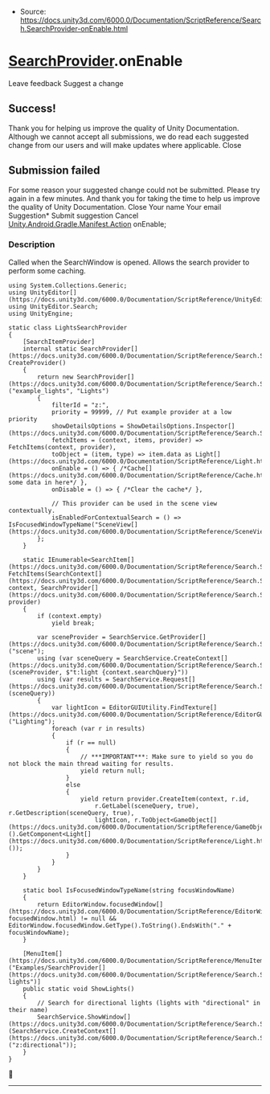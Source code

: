 * Source: https://docs.unity3d.com/6000.0/Documentation/ScriptReference/Search.SearchProvider-onEnable.html

#  [SearchProvider](https://docs.unity3d.com/6000.0/Documentation/ScriptReference/Search.SearchProvider.html).onEnable
Leave feedback
Suggest a change
## Success!
Thank you for helping us improve the quality of Unity Documentation. Although we cannot accept all submissions, we do read each suggested change from our users and will make updates where applicable.
Close
## Submission failed
For some reason your suggested change could not be submitted. Please <a>try again</a> in a few minutes. And thank you for taking the time to help us improve the quality of Unity Documentation.
Close
Your name Your email Suggestion* Submit suggestion
Cancel
[Unity.Android.Gradle.Manifest.Action](https://docs.unity3d.com/6000.0/Documentation/ScriptReference/Unity.Android.Gradle.Manifest.Action.html) onEnable; 
### Description
Called when the SearchWindow is opened. Allows the search provider to perform some caching.
```
using System.Collections.Generic;
using UnityEditor[](https://docs.unity3d.com/6000.0/Documentation/ScriptReference/UnityEditor.html);
using UnityEditor.Search;
using UnityEngine;

static class LightsSearchProvider
{
    [SearchItemProvider]
    internal static SearchProvider[](https://docs.unity3d.com/6000.0/Documentation/ScriptReference/Search.SearchProvider.html) CreateProvider()
    {
        return new SearchProvider[](https://docs.unity3d.com/6000.0/Documentation/ScriptReference/Search.SearchProvider.html)("example_lights", "Lights")
        {
            filterId = "z:",
            priority = 99999, // Put example provider at a low priority
            showDetailsOptions = ShowDetailsOptions.Inspector[](https://docs.unity3d.com/6000.0/Documentation/ScriptReference/Search.ShowDetailsOptions.Inspector.html),
            fetchItems = (context, items, provider) => FetchItems(context, provider),
            toObject = (item, type) => item.data as Light[](https://docs.unity3d.com/6000.0/Documentation/ScriptReference/Light.html),
            onEnable = () => { /*Cache[](https://docs.unity3d.com/6000.0/Documentation/ScriptReference/Cache.html) some data in here*/ },
            onDisable = () => { /*Clear the cache*/ },

            // This provider can be used in the scene view contextually.
            isEnabledForContextualSearch = () => IsFocusedWindowTypeName("SceneView[](https://docs.unity3d.com/6000.0/Documentation/ScriptReference/SceneView.html)")
        };
    }

    static IEnumerable<SearchItem[](https://docs.unity3d.com/6000.0/Documentation/ScriptReference/Search.SearchItem.html)> FetchItems(SearchContext[](https://docs.unity3d.com/6000.0/Documentation/ScriptReference/Search.SearchContext.html) context, SearchProvider[](https://docs.unity3d.com/6000.0/Documentation/ScriptReference/Search.SearchProvider.html) provider)
    {
        if (context.empty)
            yield break;

        var sceneProvider = SearchService.GetProvider[](https://docs.unity3d.com/6000.0/Documentation/ScriptReference/Search.SearchService.GetProvider.html)("scene");
        using (var sceneQuery = SearchService.CreateContext[](https://docs.unity3d.com/6000.0/Documentation/ScriptReference/Search.SearchService.CreateContext.html)(sceneProvider, $"t:light {context.searchQuery}"))
        using (var results = SearchService.Request[](https://docs.unity3d.com/6000.0/Documentation/ScriptReference/Search.SearchService.Request.html)(sceneQuery))
        {
            var lightIcon = EditorGUIUtility.FindTexture[](https://docs.unity3d.com/6000.0/Documentation/ScriptReference/EditorGUIUtility.FindTexture.html)("Lighting");
            foreach (var r in results)
            {
                if (r == null)
                {
                    // ***IMPORTANT***: Make sure to yield so you do not block the main thread waiting for results.
                    yield return null;
                }
                else
                {
                    yield return provider.CreateItem(context, r.id,
                        r.GetLabel(sceneQuery, true), r.GetDescription(sceneQuery, true),
                        lightIcon, r.ToObject<GameObject[](https://docs.unity3d.com/6000.0/Documentation/ScriptReference/GameObject.html)>().GetComponent<Light[](https://docs.unity3d.com/6000.0/Documentation/ScriptReference/Light.html)>());
                }
            }
        }
    }

    static bool IsFocusedWindowTypeName(string focusWindowName)
    {
        return EditorWindow.focusedWindow[](https://docs.unity3d.com/6000.0/Documentation/ScriptReference/EditorWindow-focusedWindow.html) != null && EditorWindow.focusedWindow.GetType().ToString().EndsWith("." + focusWindowName);
    }

    [MenuItem[](https://docs.unity3d.com/6000.0/Documentation/ScriptReference/MenuItem.html)("Examples/SearchProvider[](https://docs.unity3d.com/6000.0/Documentation/ScriptReference/Search.SearchProvider.html)/Show lights")]
    public static void ShowLights()
    {
        // Search for directional lights (lights with "directional" in their name)
        SearchService.ShowWindow[](https://docs.unity3d.com/6000.0/Documentation/ScriptReference/Search.SearchService.ShowWindow.html)(SearchService.CreateContext[](https://docs.unity3d.com/6000.0/Documentation/ScriptReference/Search.SearchService.CreateContext.html)("z:directional"));
    }
}

```

* * *

